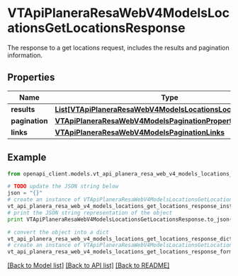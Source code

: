 # VTApiPlaneraResaWebV4ModelsLocationsGetLocationsResponse

The response to a get locations request, includes the results and pagination information.

## Properties
Name | Type | Description | Notes
------------ | ------------- | ------------- | -------------
**results** | [**List[VTApiPlaneraResaWebV4ModelsLocationsLocationApiModel]**](VTApiPlaneraResaWebV4ModelsLocationsLocationApiModel.md) | The results. | [optional] 
**pagination** | [**VTApiPlaneraResaWebV4ModelsPaginationProperties**](VTApiPlaneraResaWebV4ModelsPaginationProperties.md) |  | [optional] 
**links** | [**VTApiPlaneraResaWebV4ModelsPaginationLinks**](VTApiPlaneraResaWebV4ModelsPaginationLinks.md) |  | [optional] 

## Example

```python
from openapi_client.models.vt_api_planera_resa_web_v4_models_locations_get_locations_response import VTApiPlaneraResaWebV4ModelsLocationsGetLocationsResponse

# TODO update the JSON string below
json = "{}"
# create an instance of VTApiPlaneraResaWebV4ModelsLocationsGetLocationsResponse from a JSON string
vt_api_planera_resa_web_v4_models_locations_get_locations_response_instance = VTApiPlaneraResaWebV4ModelsLocationsGetLocationsResponse.from_json(json)
# print the JSON string representation of the object
print VTApiPlaneraResaWebV4ModelsLocationsGetLocationsResponse.to_json()

# convert the object into a dict
vt_api_planera_resa_web_v4_models_locations_get_locations_response_dict = vt_api_planera_resa_web_v4_models_locations_get_locations_response_instance.to_dict()
# create an instance of VTApiPlaneraResaWebV4ModelsLocationsGetLocationsResponse from a dict
vt_api_planera_resa_web_v4_models_locations_get_locations_response_form_dict = vt_api_planera_resa_web_v4_models_locations_get_locations_response.from_dict(vt_api_planera_resa_web_v4_models_locations_get_locations_response_dict)
```
[[Back to Model list]](../README.md#documentation-for-models) [[Back to API list]](../README.md#documentation-for-api-endpoints) [[Back to README]](../README.md)


